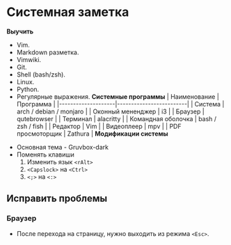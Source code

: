 # Системная заметка
__Выучить__
  - Vim.
  - Markdown разметка.
  - Vimwiki.
  - Git.
  - Shell (bash/zsh).
  - Linux.
  - Python.
  - Регулярные выражения.
__Системные программы__
| Наименование       | Программа               |
|--------------------|-------------------------|
| Система            | arch / debian / monjaro |
| Оконный мененджер  | i3                      |
| Браузер            | qutebrowser             |
| Терминал           | alacritty               |
| Командная оболочка | bash / zsh / fish       |
| Редактор           | Vim                     |
| Видеоплеер         | mpv                     |
| PDF просмоторщик   | Zathura                 |
__Модификации системы__
  + Основная тема - Gruvbox-dark
  + Поменять клавиши
    1. Изменить язык `<rAlt>`
    2. `<Capslock>` на `<Ctrl>`
    3. `<;>` на `<:>`


## Исправить проблемы
### Браузер
- После перехода на страницу, нужно выходить из режима `<Esc>`.
